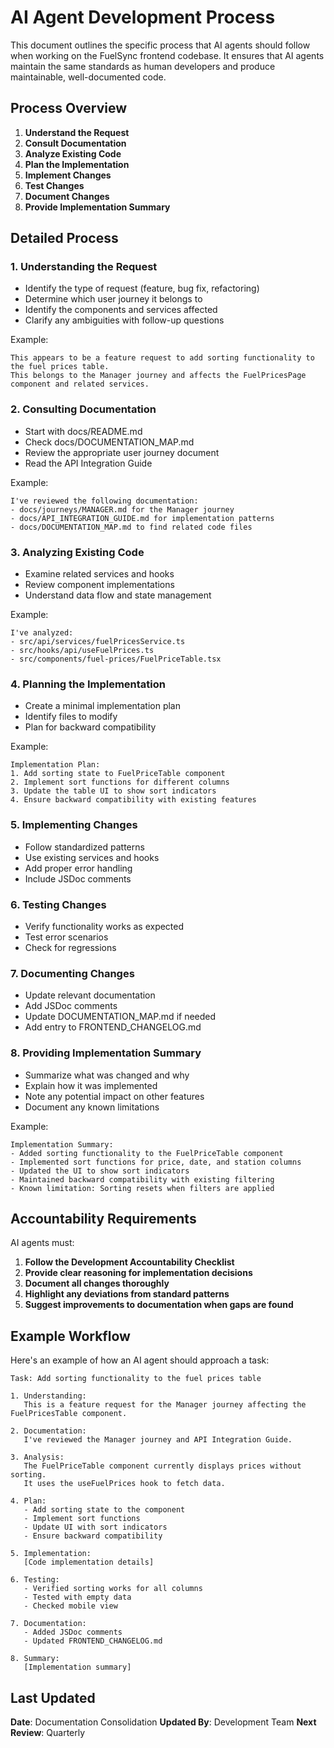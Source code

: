 # AI Agent Development Process

This document outlines the specific process that AI agents should follow when working on the FuelSync frontend codebase. It ensures that AI agents maintain the same standards as human developers and produce maintainable, well-documented code.

## Process Overview

1. **Understand the Request**
2. **Consult Documentation**
3. **Analyze Existing Code**
4. **Plan the Implementation**
5. **Implement Changes**
6. **Test Changes**
7. **Document Changes**
8. **Provide Implementation Summary**

## Detailed Process

### 1. Understanding the Request

- Identify the type of request (feature, bug fix, refactoring)
- Determine which user journey it belongs to
- Identify the components and services affected
- Clarify any ambiguities with follow-up questions

Example:
```
This appears to be a feature request to add sorting functionality to the fuel prices table.
This belongs to the Manager journey and affects the FuelPricesPage component and related services.
```

### 2. Consulting Documentation

- Start with docs/README.md
- Check docs/DOCUMENTATION_MAP.md
- Review the appropriate user journey document
- Read the API Integration Guide

Example:
```
I've reviewed the following documentation:
- docs/journeys/MANAGER.md for the Manager journey
- docs/API_INTEGRATION_GUIDE.md for implementation patterns
- docs/DOCUMENTATION_MAP.md to find related code files
```

### 3. Analyzing Existing Code

- Examine related services and hooks
- Review component implementations
- Understand data flow and state management

Example:
```
I've analyzed:
- src/api/services/fuelPricesService.ts
- src/hooks/api/useFuelPrices.ts
- src/components/fuel-prices/FuelPriceTable.tsx
```

### 4. Planning the Implementation

- Create a minimal implementation plan
- Identify files to modify
- Plan for backward compatibility

Example:
```
Implementation Plan:
1. Add sorting state to FuelPriceTable component
2. Implement sort functions for different columns
3. Update the table UI to show sort indicators
4. Ensure backward compatibility with existing features
```

### 5. Implementing Changes

- Follow standardized patterns
- Use existing services and hooks
- Add proper error handling
- Include JSDoc comments

### 6. Testing Changes

- Verify functionality works as expected
- Test error scenarios
- Check for regressions

### 7. Documenting Changes

- Update relevant documentation
- Add JSDoc comments
- Update DOCUMENTATION_MAP.md if needed
- Add entry to FRONTEND_CHANGELOG.md

### 8. Providing Implementation Summary

- Summarize what was changed and why
- Explain how it was implemented
- Note any potential impact on other features
- Document any known limitations

Example:
```
Implementation Summary:
- Added sorting functionality to the FuelPriceTable component
- Implemented sort functions for price, date, and station columns
- Updated the UI to show sort indicators
- Maintained backward compatibility with existing filtering
- Known limitation: Sorting resets when filters are applied
```

## Accountability Requirements

AI agents must:

1. **Follow the Development Accountability Checklist**
2. **Provide clear reasoning for implementation decisions**
3. **Document all changes thoroughly**
4. **Highlight any deviations from standard patterns**
5. **Suggest improvements to documentation when gaps are found**

## Example Workflow

Here's an example of how an AI agent should approach a task:

```
Task: Add sorting functionality to the fuel prices table

1. Understanding:
   This is a feature request for the Manager journey affecting the FuelPricesTable component.

2. Documentation:
   I've reviewed the Manager journey and API Integration Guide.

3. Analysis:
   The FuelPriceTable component currently displays prices without sorting.
   It uses the useFuelPrices hook to fetch data.

4. Plan:
   - Add sorting state to the component
   - Implement sort functions
   - Update UI with sort indicators
   - Ensure backward compatibility

5. Implementation:
   [Code implementation details]

6. Testing:
   - Verified sorting works for all columns
   - Tested with empty data
   - Checked mobile view

7. Documentation:
   - Added JSDoc comments
   - Updated FRONTEND_CHANGELOG.md

8. Summary:
   [Implementation summary]
```

## Last Updated

**Date**: Documentation Consolidation
**Updated By**: Development Team
**Next Review**: Quarterly